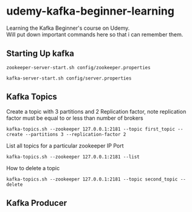 # udemy-kafka-beginner-learning

Learning the Kafka Beginner's course on Udemy. \
Will put down important commands here so that i can remember them.

## Starting Up kafka

```
zookeeper-server-start.sh config/zookeeper.properties
```
```
kafka-server-start.sh config/server.properties
```


## Kafka Topics

Create a topic with 3 partitions and 2 Replication factor, note replication factor must be equal to or less than number of brokers
```
kafka-topics.sh --zookeeper 127.0.0.1:2181 --topic first_topic --create --partitions 3 --replication-factor 2
```

List all topics for a particular zookeeper IP Port
```
kafka-topics.sh --zookeeper 127.0.0.1:2181 --list
```

How to delete a topic
```
kafka-topics.sh --zookeeper 127.0.0.1:2181 --topic second_topic --delete
```

## Kafka Producer


```
```

```
```

```
```

```
```

```
```

```
```

```
```

```
```

```
```

```
```

```
```

```
```

```
```

```
```

```
```

```
```

```
```

```
```

```
```

```
```

```
```

```
```

```
```

```
```

```
```

```
```

```
```

```
```

```
```

```
```

```
```

```
```

```
```

```
```

```
```

```
```
